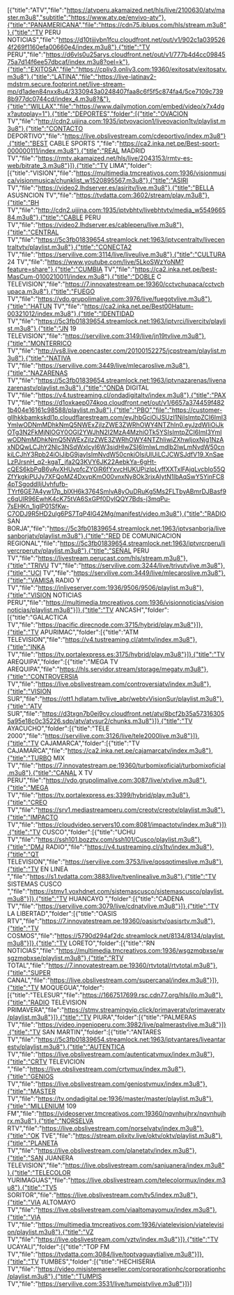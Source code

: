 [{"title":"ATV","file":"https://atvperu.akamaized.net/hls/live/2100630/atv/master.m3u8","subtitle":"https://www.atv.pe/envivo-atv"},{"title":"PANAMERICANA","file":"https://cdn75.iblups.com/hls/stream.m3u8"},{"title":"TV PERU  NOTICIAS","file":"https://d10tjjjvbn1fcu.cloudfront.net/out/v1/902c1a0395264f269f1160efa00660e4/index.m3u8"},{"title":"TV PERU","file":"https://d6vls0u25arys.cloudfront.net/out/v1/777b4d4cc0984575a7d14f6ee57dbcaf/index.m3u8?oel=k"},{"title":"EXITOSA","file":"https://cpliv3.onliv3.com:19360/exitosatv/exitosatv.m3u8"},{"title":"LATINA","file":"https://live-latinav2-mdstrm.secure.footprint.net/live-stream-mp/d1aden84nxx8u4/3330943a0248407faa8c6f5f5c874fa4/5ce7109c7398b977dc0744cd/index_4.m3u8?&"},{"title":"WILLAX","file":"https://www.dailymotion.com/embed/video/x7x4dgx?autoplay=1"},{"title":"DEPORTES","folder":[{"title":"OVACION TV","file":"http://cdn2.ujjina.com:1935/iptvovacion1/liveovacion1tv/playlist.m3u8"},{"title":"CONTACTO DEPORTIVO","file":"https://live.obslivestream.com/cdeportivo/index.m3u8"},{"title":"BEST CABLE SPORTS ","file":"https://ca2.inka.net.pe/Best-sport-000000111/index.m3u8"},{"title":"REAL MADRID TV","file":"https://rmtv.akamaized.net/hls/live/2043153/rmtv-es-web/bitrate_3.m3u8"}]},{"title":"TV LIMA","folder":[{"title":"VISION","file":"https://multimedia.tmcreativos.com:1936/visionmusica/visionmusica/chunklist_w1520895567.m3u8"},{"title":"ASIRI TV","file":"https://video2.lhdserver.es/asiritv/live.m3u8"},{"title":"BELLA ASUSNCION TV","file":"https://tvdatta.com:3602/stream/play.m3u8"},{"title":"BH TV","file":"http://cdn2.ujjina.com:1935/iptvbhtv/livebhtvtv/media_w554966584.m3u8"},{"title":"CABLE PERU TV","file":"https://video2.lhdserver.es/cableperu/live.m3u8"},{"title":"CENTRAL TV","file":"https://5c3fb01839654.streamlock.net:1963/iptvcentraltv/livecentraltvtv/playlist.m3u8"},{"title":"CONECTA2 TV","file":"https://servilive.com:3114/live/liveulive.m3u8"},{"title":"CULTURA 24 TV","file":"https://www.youtube.com/live/5LkoSWzYoNM?feature=share"},{"title":"CUMBIA TV","file":"https://ca2.inka.net.pe/best-MasCum-0100210011/index.m3u8"},{"title":"DOBLE C TELEVISION","file":"https://7.innovatestream.pe:19360/cctvchupaca/cctvchupaca.m3u8"},{"title":"FUEGO TV","file":"https://vdo.grupolimalive.com:3976/live/fuegotvlive.m3u8"},{"title":"HATUN TV","file":"https://ca2.inka.net.pe/Best00Hatum-00321012/index.m3u8"},{"title":"IDENTIDAD TV","file":"https://5c3fb01839654.streamlock.net:1963/iptvrci/livercitv/playlist.m3u8"},{"title":"JN 19 TELEVISION","file":"https://servilive.com:3149/live/jn19tvlive.m3u8"},{"title":"MONTERRICO TV","file":"http://vs8.live.opencaster.com/20100152275/jcpstream/playlist.m3u8"},{"title":"NATIVA TV","file":"https://servilive.com:3449/live/mlecaroslive.m3u8"},{"title":"NAZARENAS TV","file":"https://5c3fb01839654.streamlock.net:1963/iptvnazarenas/livenazarenastv/playlist.m3u8"},{"title":"ONDA DIGITAL TV","file":"https://v4.tustreaming.cl/ondadigitaltv/index.m3u8"},{"title":"PAX TV","file":"https://d1oxkaep074koq.cloudfront.net/out/v1/6657a374459f4821b404e16161c98588/playlist.m3u8"},{"title":"PBO","file":"https://customer-gllhkkbamkskdl1p.cloudflarestream.com/eyJhbGciOiJSUzI1NiIsImtpZCI6ImI3YmIwODNmMDhkNmQ5NWExZjIzZWE3ZWRhOWY4NTZhIn0.eyJzdWIiOiJkOTg3N2FkMjNlOGY0OGI2YWJhN2I2MzA4MzhiOTk5YSIsImtpZCI6ImI3YmIwODNmMDhkNmQ5NWExZjIzZWE3ZWRhOWY4NTZhIiwiZXhwIjoxNjg1NzAxNDQwLCJhY2Nlc3NSdWxlcyI6W3sidHlwZSI6ImlwLmdlb2lwLmNvdW50cnkiLCJhY3Rpb24iOiJibG9jayIsImNvdW50cnkiOlsiUlUiLCJCWSJdfV19.XnSaeLzPJrsnH_q2-kgaT_jfa2Q3KVY6JK22AebkYa-6gHt-cQES6kbPqB6vAvXHUvpfcZY0iR6fYxvcHUKUPizIpLyffXXTxlFAjqLvcbIo55QZfYkgkiPUJy7XFQoMZ4DxvpKmO00vnxNy8Ok3rjxAIytN1lbAqSwY5YinFC84pTSgoddlIjUvhfufb-TYrf6GE7A4yw17p_bIXH6k3764SmIvA8yOuDRuKg5Ms2FLTbyABmrDJBasf9c6qUlR96EwhK4cK75tVA6SxGPf0DylQQY7Bds-j3mqPu-7sEHKn_1igIP01SfKw-C7ODJ9R5HD2ulg6PS7TqP4lG42Mg/manifest/video.m3u8"},{"title":"RADIO SAN BORJA","file":"https://5c3fb01839654.streamlock.net:1963/iptvsanborja/livesanborjatv/playlist.m3u8"},{"title":"RED DE COMUNICACION REGIONAL","file":"https://5c3fb01839654.streamlock.net:1963/iptvrcrperu/livercrperutv/playlist.m3u8"},{"title":"SEÑAL PERU TV","file":"https://livestream.perucast.com/hls/stream.m3u8"},{"title":"TRIVU TV","file":"https://servilive.com:3244/live/trivutvlive.m3u8"},{"title":"UCI TV","file":"https://servilive.com:3449/live/mlecaroslive.m3u8"},{"title":"VAMISA RADIO Y TV","file":"https://inliveserver.com:1936/9506/9506/playlist.m3u8"},{"title":"VISION NOTICIAS PERU","file":"https://multimedia.tmcreativos.com:1936/visionnoticias/visionnoticias/playlist.m3u8"}]},{"title":"TV ANCASH","folder":[{"title":"GALACTICA TV","file":"https://pacific.direcnode.com:3715/hybrid/play.m3u8"}]},{"title":"TV APURIMAC","folder":[{"title":"ATM TELEVISION","file":"https://v4.tustreaming.cl/atmtv/index.m3u8"},{"title":"INKA TV","file":"https://tv.portalexpress.es:3175/hybrid/play.m3u8"}]},{"title":"TV AREQUIPA","folder":[{"title":"MEGA TV AREQUIPA","file":"https://hls.servidor.stream/storage/megatv.m3u8"},{"title":"CONTROVERSIA TV","file":"https://live.obslivestream.com/controversiatv/index.m3u8"},{"title":"VISION SUR","file":"https://ott1.hdlatam.tv/live_abr/webtvVisionSur/playlist.m3u8"},{"title":"ATV SUR","file":"https://d3txgn7b0ej9cy.cloudfront.net/atv/8bcf2b35a573163055a95e18c0c35226.sdp/atv/atvsur2/chunks.m3u8"}]},{"title":"TV AYACUCHO","folder":[{"title":"TELE 2000","file":"https://servilive.com:3126/live/tele2000live.m3u8"}]},{"title":"TV CAJAMARCA","folder":[{"title":"TV CAJAMARCA","file":"https://ca2.inka.net.pe/cajamarcatv/index.m3u8"},{"title":"TURBO MIX TV","file":"https://7.innovatestream.pe:19360/turbomixoficial/turbomixoficial.m3u8"},{"title":"CANAL X TV PERU","file":"https://vdo.grupolimalive.com:3087/live/xtvlive.m3u8"},{"title":"MEGA TV","file":"https://tv.portalexpress.es:3399/hybrid/play.m3u8"},{"title":"CREO TV","file":"https://srv1.mediastreamperu.com/creotv/creotv/playlist.m3u8"},{"title":"IMPACTO TV","file":"https://cloudvideo.servers10.com:8081/impactotv/index.m3u8"}]},{"title":"TV CUSCO","folder":[{"title":"UCHU TV","file":"https://ssh101.bozztv.com/ssh101/Cusco/playlist.m3u8"},{"title":"DMJ RADIO","file":"https://v4.tustreaming.cl/s1tv/index.m3u8"},{"title":"QT TELEVISION","file":"https://servilive.com:3753/live/qosqotimeslive.m3u8"},{"title":"TV EN LINEA ","file":"https://s1.tvdatta.com:3883/live/tvenlinealive.m3u8"},{"title":"TV SISTEMAS CUSCO ","file":"https://stmv1.voxhdnet.com/sistemascusco/sistemascusco/playlist.m3u8"}]},{"title":"TV HUANCAYO ","folder":[{"title":"CADENA TV","file":"https://servilive.com:3079/live/cdnatvlive.m3u8"}]},{"title":"TV LA LIBERTAD","folder":[{"title":"OASIS RTV","file":"https://7.innovatestream.pe:19360/oasisrtv/oasisrtv.m3u8"},{"title":"TV COSMOS","file":"https://5790d294af2dc.streamlock.net/8134/8134/playlist.m3u8"}]},{"title":"TV LORETO","folder":[{"title":"RN NOTICIAS","file":"https://multimedia.tmcreativos.com:1936/wsgzmqbxse/wsgzmqbxse/playlist.m3u8"},{"title":"RTV TOTAL","file":"https://7.innovatestream.pe:19360/rtvtotal/rtvtotal.m3u8"},{"title":"SUPER CANAL","file":"https://live.obslivestream.com/supercanal/index.m3u8"}]},{"title":"TV MOQUEGUA","folder":[{"title":"TELESUR","file":"https://1667517699.rsc.cdn77.org/hls/ilo.m3u8"},{"title":"RADIO TELEVISION PRIMAVERA","file":"https://stmv.streamingvip.click/primaveratv/primaveratv/playlist.m3u8"}]},{"title":"TV PIURA","folder":[{"title":"PALMERAS TV","file":"https://video.ingenioperu.com:3982/live/palmerastvlive.m3u8"}]},{"title":"TV SAN MARTIN","folder":[{"title":"ANTARES TV","file":"https://5c3fb01839654.streamlock.net:1963/iptvantares/liveantarestv/playlist.m3u8"},{"title":"AUTENTICA TV","file":"https://live.obslivestream.com/autenticatvmux/index.m3u8"},{"title":"CRTV TELEVICION ","file":"https://live.obslivestream.com/crtvmux/index.m3u8"},{"title":"GENIOS TV","file":"https://live.obslivestream.com/geniostvmux/index.m3u8"},{"title":"MASTER  TV","file":"https://tv.ondadigital.pe:1936/master/master/playlist.m3u8"},{"title":"MILLENIUM 109 FM","file":"https://videoserver.tmcreativos.com:19360/nqvnhujhrx/nqvnhujhrx.m3u8"},{"title":"NORSELVA RTV","file":"https://live.obslivestream.com/norselvatv/index.m3u8"},{"title":"OK TVE","file":"https://stream.plixitv.live/oktv/oktv/playlist.m3u8"},{"title":"PLANETA TV","file":"https://live.obslivestream.com/planetatv/index.m3u8"},{"title":"SAN JUANERA TELEVISION","file":"https://live.obslivestream.com/sanjuanera/index.m3u8"},{"title":"TELECOLOR YURIMAGUAS","file":"https://live.obslivestream.com/telecolormux/index.m3u8"},{"title":"TV5 SORITOR","file":"https://live.obslivestream.com/tv5/index.m3u8"},{"title":"VIA ALTOMAYO TV","file":"https://live.obslivestream.com/viaaltomayomux/index.m3u8"},{"title":"VIA TV","file":"https://multimedia.tmcreativos.com:1936/viatelevision/viatelevision/playlist.m3u8"},{"title":"VZ TV","file":"https://live.obslivestream.com/vztv/index.m3u8"}]},{"title":"TV UCAYALI","folder":[{"title":"TOP FM TV","file":"https://tvdatta.com:3084/live/toptvaguaytialive.m3u8"}]},{"title":"TV TUMBES","folder":[{"title":"HECHISERIA TV","file":"https://video.misistemareseller.com/corporationhc/corporationhc/playlist.m3u8"},{"title":"TUMPIS TV","file":"https://servilive.com:3531/live/tumpistvlive.m3u8"}]}]
